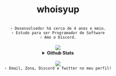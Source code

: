 <div align="center">
  <h1 align="center"><b>whoisyup</b></h1>
  <br>
  <code align=center>› Desenvolvedor há cerca de 4 anos e meio.</code>
  <br>
  <code align=center>› Estudo para ser Programador de Software</code>
  <br>
  <code align=center>› Amo o Discord.</code>
  <br>
  <br>
  <a href="https://github.com/whoisyup" alt="yup"><img src="https://skillicons.dev/icons?i=react,git,nodejs,js,html,css,md,mongodb,ts,lua,pug,docker&theme=dark&perline=4"></a>
<br>
  <details>
    <br>
    <summary><underline><b>Github Stats</b></underline></summary>
    <table><tr><td style="padding: 0; width=50%">
      <img src="https://github-readme-stats.vercel.app/api/?username=whoisyup&show_icons=true&title_color=539BF5&text_color=9f9f9f&bg_color=00000000&hide_border=true&icon_color=539BF5&hide_title=true&count_private=true" /></td>
      <td style="padding: 0; width=50%"><img src="https://github-readme-stats.vercel.app/api/top-langs/?username=whoisyup&show_icons=true&title_color=539BF5&text_color=9f9f9f&bg_color=00000000&hide_border=true&icon_color=00000000&count_private=true" /></td></tr></table>
  </details> 
  <br>
  <a href="https://discord.com/users/1063479076523872307" alt="whoisyup" align="center"><img src="https://lanyard.cnrad.dev/api/1063479076523872307"/></a>
  <br>
  <code align=center>› Email, Zona, Discord e Twitter no meu perfil!</code>

</div>
